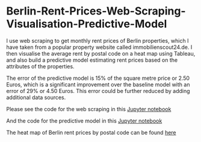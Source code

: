 # Berlin-Rent-Prices-Web-Scraping-Visualisation-Predictive-Model
I use web scraping to get monthly rent prices of Berlin properties, which I have taken from a popular property website 
called immobilienscout24.de. I then visualise the average rent by postal code on a heat map using Tableau, and also
build a predictive model estimating rent prices based on the attributes of the properties.

The error of the predictive model is 15% of the square metre price or 2.50 Euros, which is a significant improvement over the baseline model
with an error of 29% or 4.50 Euros. This error could be further reduced by adding additional data sources.

Please see the code for the web scraping in this [Jupyter notebook](https://github.com/AleKosc/Berlin-Rent-Prices-Web-Scraping-Visualisation-Predictive-Model/blob/master/Berlin_Rent_Scraping.ipynb)

And the code for the predictive model in this [Jupyter notebook](https://github.com/AleKosc/Berlin-Rent-Prices-Web-Scraping-Visualisation-Predictive-Model/blob/master/Berlin_Rent_Model.ipynb)

The heat map of Berlin rent prices by postal code can be found [here](https://public.tableau.com/profile/ale.kos#!/vizhome/BerlinSquareMetreRentbyPostCode/BerlinRentbyPostCode)
    
